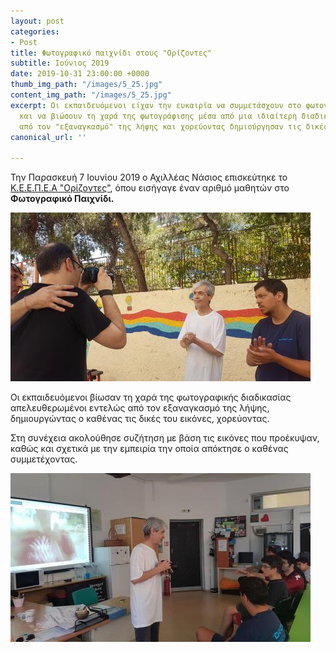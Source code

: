 ```yaml
---
layout: post
categories:
- Post
title: Φωτογραφικό παιχνίδι στους "Ορίζοντες"
subtitle: Ιούνιος 2019
date: 2019-10-31 23:00:00 +0000
thumb_img_path: "/images/5_25.jpg"
content_img_path: "/images/5_25.jpg"
excerpt: Οι εκπαιδευόμενοι είχαν την ευκαιρία να συμμετάσχουν στο φωτογραφικό παιχνίδι
  και να βιώσουν τη χαρά της φωτογράφισης μέσα από μια ιδιαίτερη διαδικασία. Απελευθερώθηκαν
  από τον "εξαναγκασμό" της λήψης και χορεύοντας δημιούργησαν τις δικές τους εικόνες.
canonical_url: ''

---
```

Την Παρασκευή 7 Ιουνίου 2019 ο Αχιλλέας Νάσιος επισκεύτηκε το [Κ.Ε.Ε.Π.Ε.Α "Ορίζοντες"](http://keepea.gr/%CE%BD%CE%AD%CE%B1/%CE%B5%CF%80%CE%AF%CF%83%CE%BA%CE%B5%CF%88%CE%B7-%CF%84%CE%BF%CF%85-%CF%86%CF%89%CF%84%CE%BF%CE%B3%CF%81%CE%AC%CF%86%CE%BF%CF%85-%CE%B4%CE%AC%CF%83%CE%BA%CE%B1%CE%BB%CE%BF%CF%85-%CF%86%CF%89%CF%84%CE%BF%CE%B3%CF%81%CE%B1%CF%86%CE%AF%CE%B1%CF%82-%CE%B1%CF%87%CE%B9%CE%BB%CE%BB%CE%AD%CE%B1-%CE%BD%CE%AC%CF%83%CE%B9%CE%BF%CF%85-%CF%83%CF%84%CE%BF-%CE%BA%CE%B5%CE%B5%CF%80%CE%B5%CE%B1-%CE%BF%CF%81%CE%AF%CE%B6%CE%BF%CE%BD%CF%84%CE%B5%CF%82?fbclid=IwAR0cFHyDavi728vBZCteFFIivaP7vWKsJH-zj3pYKnuZ9ui8PqD3xMZiYsY "Φωτογραφική δράση"), όπου εισήγαγε έναν αριθμό μαθητών στο **Φωτογραφικό Παιχνίδι.**

![](/images/3_0.jpg)

Οι εκπαιδευόμενοι βίωσαν τη χαρά της φωτογραφικής διαδικασίας  απελευθερωμένοι εντελώς από τον εξαναγκασμό της λήψης, δημιουργώντας ο καθένας τις δικές του εικόνες, χορεύοντας.

Στη συνέχεια ακολούθησε συζήτηση με βάση τις εικόνες που προέκυψαν, καθώς και σχετικά με την εμπειρία την οποία απόκτησε ο καθένας συμμετέχοντας.

![](/images/4_28.jpg)